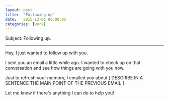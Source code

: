 ```yaml
---
layout: post
title:  "Following up"
date:   2015-12-01 00:00:05
categories: [work]
---
```


Subject: Following up.

---

Hey, I just wanted to follow up with you.

I sent you an email a little while ago. I wanted to check up on that conversation and see how things are going with you now.

Just to refresh your memory, I emailed you about [ DESCRIBE IN A SENTENCE THE MAIN POINT OF THE PREVIOUS EMAIL ]

Let me know if there's anything I can do to help you!
